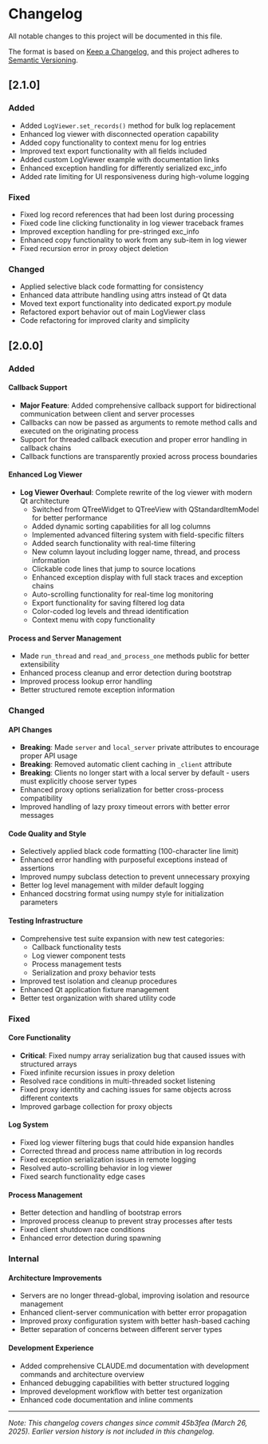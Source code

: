 # Changelog

All notable changes to this project will be documented in this file.

The format is based on [Keep a Changelog](https://keepachangelog.com/en/1.0.0/),
and this project adheres to [Semantic Versioning](https://semver.org/spec/v2.0.0.html).

## [2.1.0]

### Added
- Added `LogViewer.set_records()` method for bulk log replacement
- Enhanced log viewer with disconnected operation capability
- Added copy functionality to context menu for log entries
- Improved text export functionality with all fields included
- Added custom LogViewer example with documentation links
- Enhanced exception handling for differently serialized exc_info
- Added rate limiting for UI responsiveness during high-volume logging

### Fixed
- Fixed log record references that had been lost during processing
- Fixed code line clicking functionality in log viewer traceback frames
- Improved exception handling for pre-stringed exc_info
- Enhanced copy functionality to work from any sub-item in log viewer
- Fixed recursion error in proxy object deletion

### Changed
- Applied selective black code formatting for consistency
- Enhanced data attribute handling using attrs instead of Qt data
- Moved text export functionality into dedicated export.py module
- Refactored export behavior out of main LogViewer class
- Code refactoring for improved clarity and simplicity

## [2.0.0]

### Added

#### Callback Support
- **Major Feature**: Added comprehensive callback support for bidirectional communication between client and server processes
- Callbacks can now be passed as arguments to remote method calls and executed on the originating process
- Support for threaded callback execution and proper error handling in callback chains
- Callback functions are transparently proxied across process boundaries

#### Enhanced Log Viewer
- **Log Viewer Overhaul**: Complete rewrite of the log viewer with modern Qt architecture
  - Switched from QTreeWidget to QTreeView with QStandardItemModel for better performance
  - Added dynamic sorting capabilities for all log columns
  - Implemented advanced filtering system with field-specific filters
  - Added search functionality with real-time filtering
  - New column layout including logger name, thread, and process information
  - Clickable code lines that jump to source locations
  - Enhanced exception display with full stack traces and exception chains
  - Auto-scrolling functionality for real-time log monitoring
  - Export functionality for saving filtered log data
  - Color-coded log levels and thread identification
  - Context menu with copy functionality

#### Process and Server Management
- Made `run_thread` and `read_and_process_one` methods public for better extensibility
- Enhanced process cleanup and error detection during bootstrap
- Improved process lookup error handling
- Better structured remote exception information

### Changed

#### API Changes
- **Breaking**: Made `server` and `local_server` private attributes to encourage proper API usage
- **Breaking**: Removed automatic client caching in `_client` attribute
- **Breaking**: Clients no longer start with a local server by default - users must explicitly choose server types
- Enhanced proxy options serialization for better cross-process compatibility
- Improved handling of lazy proxy timeout errors with better error messages

#### Code Quality and Style
- Selectively applied black code formatting (100-character line limit)
- Enhanced error handling with purposeful exceptions instead of assertions
- Improved numpy subclass detection to prevent unnecessary proxying
- Better log level management with milder default logging
- Enhanced docstring format using numpy style for initialization parameters

#### Testing Infrastructure
- Comprehensive test suite expansion with new test categories:
  - Callback functionality tests
  - Log viewer component tests
  - Process management tests
  - Serialization and proxy behavior tests
- Improved test isolation and cleanup procedures
- Enhanced Qt application fixture management
- Better test organization with shared utility code

### Fixed

#### Core Functionality
- **Critical**: Fixed numpy array serialization bug that caused issues with structured arrays
- Fixed infinite recursion issues in proxy deletion
- Resolved race conditions in multi-threaded socket listening
- Fixed proxy identity and caching issues for same objects across different contexts
- Improved garbage collection for proxy objects

#### Log System
- Fixed log viewer filtering bugs that could hide expansion handles
- Corrected thread and process name attribution in log records
- Fixed exception serialization issues in remote logging
- Resolved auto-scrolling behavior in log viewer
- Fixed search functionality edge cases

#### Process Management
- Better detection and handling of bootstrap errors
- Improved process cleanup to prevent stray processes after tests
- Fixed client shutdown race conditions
- Enhanced error detection during spawning

### Internal

#### Architecture Improvements
- Servers are no longer thread-global, improving isolation and resource management
- Enhanced client-server communication with better error propagation
- Improved proxy configuration system with better hash-based caching
- Better separation of concerns between different server types

#### Development Experience
- Added comprehensive CLAUDE.md documentation with development commands and architecture overview
- Enhanced debugging capabilities with better structured logging
- Improved development workflow with better test organization
- Enhanced code documentation and inline comments

---

*Note: This changelog covers changes since commit 45b3fea (March 26, 2025). Earlier version history is not included in this changelog.*